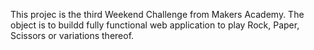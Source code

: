 This projec is the third Weekend Challenge from Makers Academy.  The object is to buildd fully functional web application to play Rock, Paper, Scissors or variations thereof.
